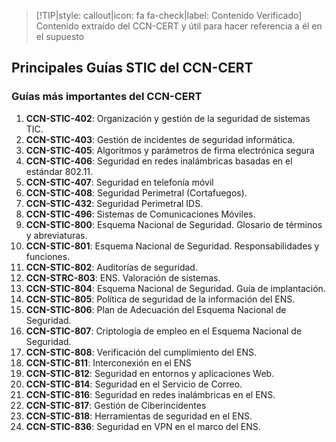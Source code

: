 > [!TIP|style: callout|icon: fa fa-check|label: Contenido Verificado]
> Contenido extraído del CCN-CERT y útil para hacer referencia a él en el supuesto

## Principales Guías STIC del CCN-CERT <!-- {docsify-ignore} -->

### Guías más importantes del CCN-CERT

1. **CCN-STIC-402**: Organización y gestión de la seguridad de sistemas TIC.
2. **CCN-STIC-403**: Gestión de incidentes de seguridad informática.
3. **CCN-STIC-405**: Algoritmos y parámetros de firma electrónica segura
4. **CCN-STIC-406**: Seguridad en redes inalámbricas basadas en el estándar 802.11.
5. **CCN-STIC-407**: Seguridad en telefonía móvil
6. **CCN-STIC-408**: Seguridad Perimetral (Cortafuegos).
7. **CCN-STIC-432**: Seguridad Perimetral IDS.
8. **CCN-STIC-496**: Sistemas de Comunicaciones Móviles.
9. **CCN-STIC-800**: Esquema Nacional de Seguridad. Glosario de términos y abreviaturas.
10. **CCN-STIC-801**: Esquema Nacional de Seguridad. Responsabilidades y funciones.
11. **CCN-STIC-802**: Auditorías de seguridad.
12. **CCN-STRC-803**: ENS. Valoración de sistemas.
13. **CCN-STIC-804**: Esquema Nacional de Seguridad. Guía de implantación.
14. **CCN-STIC-805**: Política de seguridad de la información del ENS.
15. **CCN-STIC-806**: Plan de Adecuación del Esquema Nacional de Seguridad.
16. **CCN-STIC-807**: Criptología de empleo en el Esquema Nacional de Seguridad.
17. **CCN-STIC-808**: Verificación del cumplimiento del ENS.
18. **CCN-STIC-811**: Interconexión en el ENS
19. **CCN-STIC-812**: Seguridad en entornos y aplicaciones Web.
20. **CCN-STIC-814**: Seguridad en el Servicio de Correo.
21. **CCN-STIC-816**: Seguridad en redes inalámbricas en el ENS.
22. **CCN-STIC-817**: Gestión de Ciberincidentes 
23. **CCN-STIC-818**: Herramientas de seguridad en el ENS.
24. **CCN-STIC-836**: Seguridad en VPN en el marco del ENS.